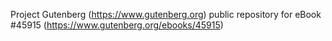 Project Gutenberg (https://www.gutenberg.org) public repository for eBook #45915 (https://www.gutenberg.org/ebooks/45915)
